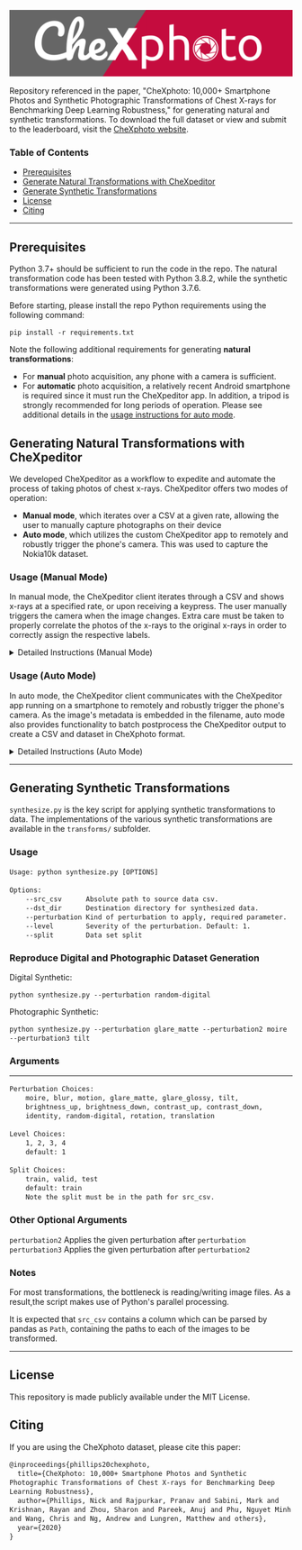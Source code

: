 ![LOGO](/img/CheXphoto.png)

Repository referenced in the paper, "CheXphoto: 10,000+ Smartphone Photos and Synthetic Photographic Transformations of Chest X-rays for Benchmarking Deep Learning Robustness," for generating natural and synthetic transformations. To download the full dataset or view and submit to the leaderboard, visit the [CheXphoto website](https://stanfordmlgroup.github.io/competitions/chexphoto/).

### Table of Contents

- [Prerequisites](#prereqs)
- [Generate Natural Transformations with CheXpeditor](#natural)
- [Generate Synthetic Transformations](#synthetic)
- [License](#license)
- [Citing](#citing)

---

<a name="prereqs"></a>

## Prerequisites

Python 3.7+ should be sufficient to run the code in the repo. The natural transformation code has been tested with Python 3.8.2, while the synthetic transformations were generated using Python 3.7.6.

Before starting, please install the repo Python requirements using the following command:
```
pip install -r requirements.txt
```

Note the following additional requirements for generating **natural transformations**:
* For **manual** photo acquisition, any phone with a camera is sufficient.
* For **automatic** photo acquisition, a relatively recent Android smartphone is required since it must run the CheXpeditor app. In addition, a tripod is strongly recommended for long periods of operation. Please see additional details in the [usage instructions for auto mode](#auto).

<a name="natural"></a>

## Generating Natural Transformations with CheXpeditor

We developed CheXpeditor as a workflow to expedite and automate the process of taking photos of chest x-rays. CheXpeditor offers two modes of operation:

- **Manual mode**, which iterates over a CSV at a given rate, allowing the user to manually capture photographs on their device
- **Auto mode**, which utilizes the custom CheXpeditor app to remotely and robustly trigger the phone's camera. This was used to capture the Nokia10k dataset.

### Usage (Manual Mode)

In manual mode, the CheXpeditor client iterates through a CSV and shows x-rays at a specified rate, or upon receiving a keypress. The user manually triggers the camera when the image changes. Extra care must be taken to properly correlate the photos of the x-rays to the original x-rays in order to correctly assign the respective labels.

<details>
  <summary>Detailed Instructions (Manual Mode)</summary>
  
The script `chexpeditor_collect_manual.py` will run CheXpeditor in manual mode. The usage is documented by running `python chexpeditor_collect_manual.py --help`, which is reproduced below:

```
python chexpeditor_collect_manual.py [OPTIONS]

Options:
--csv_path			Path to data CSV
--data_dir   		The directory in which CheXphoto is located
--row_start    		Row index of the first image to load (inclusive). 0 is first image
--row_end     		Row index of the last entry to load (exclusive). Omit to load all entries until end.
--screen_height 	Height (in px) of the screen
--screen_width 		Width (in px) of the screen
--delay        		Interval in between images (in ms). Omit to require a keypress to advance.
```

More information on usage (and sample invocations) is available in the file-level docstring for `chexpeditor_collect_manual.py`.

</details>

<a name="auto"></a>

### Usage (Auto Mode)

In auto mode, the CheXpeditor client communicates with the CheXpeditor app running on a smartphone to remotely and robustly trigger the phone's camera. As the image's metadata is embedded in the filename, auto mode also provides functionality to batch postprocess the CheXpeditor output to create a CSV and dataset in CheXphoto format.

<details>
  <summary>Detailed Instructions (Auto Mode)</summary>

#### Auto Mode Setup

1. Install the CheXpeditor application on your smartphone. As of now, we only support relatively recent Android phones (Android 8+, equivalently API level 26+). There are two installation methods:
   - **Via APK**. The CheXpeditor APK is available in `chexpeditor/server/chexpeditor-server.apk`. You can copy it directly to your phone and open it from the File Manager to install. **FOR YOUR SECURITY, do not install the APK from any other source other than this repo!** If you are unsure whether an APK you have received is safe, we also provide the Android Studio project which can be used to build the CheXpeditor app.
   - **Via build from Android Studio**. In the case the application fails to install or function on your device, we have provided the Android Studio project which contains the necessary resources to build the CheXpeditor app.
2. Once installed, you may need to set the permissions for the CheXpeditor app to allow access to "Storage" (for writing files) and "Camera" (for taking pictures). Insufficient permissions can cause the app to crash.
3. Use a tripod to mount the phone into a position in front of the monitor where an image will be visible. To test that the chest x-ray is fully in view, you can use manual mode to cycle through some images.
4. Make sure that your computer and the phone are on the **same network**. This will enable them to communicate and exchange metadata.

#### Running CheXpeditor Server & Client

Once setup is complete, you are ready to run CheXpeditor in auto mode with the following steps!

1. Start the CheXpeditor server (app) on your phone.

   - In the field for `row_start`, enter the row of your CSV that you would like to begin taking photos at.
   - Press the "Start" button. You should see a status message similar to `UDP Server is running on 10.2.1.103:4445`. This is the IP and port of the server. Save this information for the next step.

2. Start the CheXpeditor client on your computer.

   - The script `chexpeditor_collect_auto.py` will start the CheXpeditor client in auto mode. The usage is documented by running `python chexpeditor_collect_auto.py --help`, which is reproduced below:

     ```
     python chexpeditor_collect_auto.py [OPTIONS]

     Options:
       --csv_path 		Path to data CSV
       --data_dir		The directory in which CheXphoto is located
       --row_start 		Row index of the first image to load (inclusive). 0 is first image
       --row_end			Row index of the last entry to load (exclusive). Omit to load all entries until end.
       --screen_height	Height (in px) of the screen
       --screen_width 	Width (in px) of the screen
       --ip      	    IP address for CheXpeditor server
       --port			Port for CheXpeditor server
     ```

     More information on usage (and sample invocations) is available in the file-level docstring for `chexpeditor_collect_auto.py`.

   - One important thing to note is that the `--row_start` parameter passed into the script **must match** the `row_start` entered into the application UI. This ensures that the server and client are explicitly in sync.

   - If everything was successful, you should see the x-rays automatically advance on the computer monitor, as the CheXpeditor app automatically triggers the phone camera.

#### Creating a Dataset from CheXpeditor Output

After running through the images, any photos from CheXpeditor will be stored in the `/CheXpeditor/` folder on your phone. At this point, you can transfer them off your phone and onto your computer into any directory, which we will refer to as `--chexpeditor_export_dir`.

Given these images, the script `compile_csv_from_chexpeditor.py` will take the original CSV used to run the CheXpeditor client, and assign labels to the CheXpeditor photos using the metadata embedded in the filename. Additionally, it will generate a dataset in the CheXphoto format, along with the corresponding CSV. You can now use this dataset for training or evaluation. The usage is documented by running `python compile_csv_from_chexpeditor.py --help`, which is reproduced below:

```
python compile_csv_from_chexpeditor.py [OPTIONS]

Options:
  --src_csv_path				Path to original source CSV (--csv_path in collect_natural_auto.py)
  --src_row_start				Starting row of source data range (inclusive)
  --src_row_end					Ending row of source data range (exclusive)
  --chexpeditor_export_dir 		Local directory containing CheXpeditor outputs
  --dst_data_dir				Where the output images should be saved, preserving the original directory structure
  --dst_dataset_name			Name for generated dataset, which will be prepended to paths in destination CSV
  --dst_csv_path				Save location for the CSV of the transformed dataset
  --copy			         	Specify False to only generate a CSV
```

More information on usage (and sample invocations) is available in the file-level docstring for `compile_csv_from_chexpeditor.py`.

</details>

---

<a name="synthetic"></a>

## Generating Synthetic Transformations

`synthesize.py` is the key script for applying synthetic transformations to data. The implementations of the various synthetic transformations are available in the `transforms/` subfolder.

### Usage

```
Usage: python synthesize.py [OPTIONS]

Options:
    --src_csv      Absolute path to source data csv.
    --dst_dir      Destination directory for synthesized data.
    --perturbation Kind of perturbation to apply, required parameter.
    --level        Severity of the perturbation. Default: 1.
    --split        Data set split
```

### Reproduce Digital and Photographic Dataset Generation

Digital Synthetic:

```
python synthesize.py --perturbation random-digital
```

Photographic Synthetic:

```
python synthesize.py --perturbation glare_matte --perturbation2 moire --perturbation3 tilt
```

### Arguments

---

```
Perturbation Choices:
    moire, blur, motion, glare_matte, glare_glossy, tilt,
    brightness_up, brightness_down, contrast_up, contrast_down,
    identity, random-digital, rotation, translation

Level Choices:
    1, 2, 3, 4
    default: 1

Split Choices:
    train, valid, test
    default: train
    Note the split must be in the path for src_csv.
```

### Other Optional Arguments

`perturbation2` Applies the given perturbation after `perturbation`  
`perturbation3` Applies the given perturbation after `perturbation2`

### Notes

For most transformations, the bottleneck is reading/writing image files. As a result,the script makes use of Python's parallel processing.

It is expected that `src_csv` contains a column which can be parsed by pandas as `Path`, containing the paths to each of the images to be transformed.

---

<a name="license"></a>

## License

This repository is made publicly available under the MIT License.

<a name="citing"></a>

## Citing

If you are using the CheXphoto dataset, please cite this paper:

```
@inproceedings{phillips20chexphoto,
  title={CheXphoto: 10,000+ Smartphone Photos and Synthetic Photographic Transformations of Chest X-rays for Benchmarking Deep Learning Robustness},
  author={Phillips, Nick and Rajpurkar, Pranav and Sabini, Mark and Krishnan, Rayan and Zhou, Sharon and Pareek, Anuj and Phu, Nguyet Minh and Wang, Chris and Ng, Andrew and Lungren, Matthew and others},
  year={2020}
}
```

